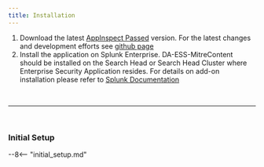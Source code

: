 ```yaml
---
title: Installation
---
```


1. Download the latest [AppInspect Passed](https://splunkbase.splunk.com/app/4617/) version. For the latest changes and development efforts see [github page](https://github.com/seynur/DA-ESS-MitreContent/)
2. Install the application on Splunk Enterprise.  DA-ESS-MitreContent should be installed on the Search Head or Search Head Cluster where Enterprise Security Application resides.
  For details on add-on installation please refer to [Splunk Documentation](https://docs.splunk.com/Documentation/AddOns/released/Overview/Installingadd-ons)

  &nbsp;


  ---


  &nbsp;
### Initial Setup

--8<-- "initial_setup.md"
